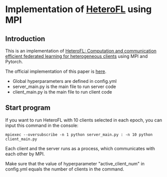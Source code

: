 # Implementation of [HeteroFL](https://openreview.net/pdf?id=wfel7CjOYk) using MPI

## Introduction

This is an implementation of [HeteroFL: Computation and communication efficient federated learning for heterogeneous clients](https://arxiv.org/abs/2010.01264) using MPI and Pytorch.

The official implementation of this paper is [here](https://github.com/diaoenmao/HeteroFL-Computation-and-Communication-Efficient-Federated-Learning-for-Heterogeneous-Clients).

* Global hyperparameters are defined in config.yml
* server_main.py is the main file to run server code
* client_main.py is the main file to run client code

## Start program

If you want to run HeteroFL with 10 clients selected in each epoch, you can input this command in the console:

``
mpiexec --oversubscribe -n 1 python server_main.py : -n 10 python client_main.py
``

Each client and the server runs as a process, which communicates with each other by MPI.

Make sure that the value of hyperparameter "active_client_num" in config.yml equals the number of clients in the command.
